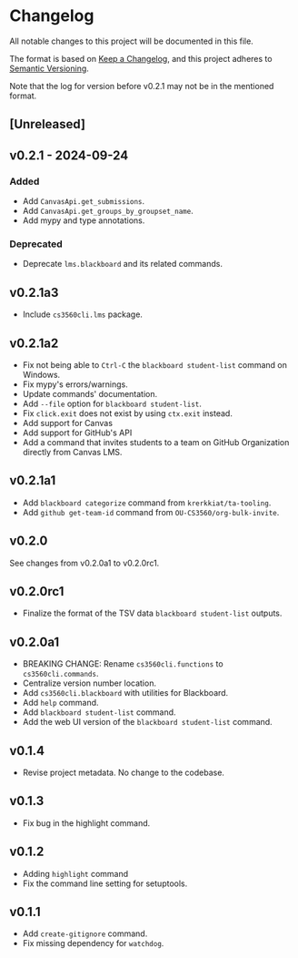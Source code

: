# Changelog

All notable changes to this project will be documented in this file.

The format is based on [Keep a Changelog](https://keepachangelog.com/en/1.1.0/),
and this project adheres to [Semantic Versioning](https://packaging.python.org/en/latest/discussions/versioning/).

Note that the log for version before v0.2.1 may not be in the mentioned format.

## [Unreleased]

## v0.2.1 - 2024-09-24

### Added

- Add `CanvasApi.get_submissions`.
- Add `CanvasApi.get_groups_by_groupset_name`.
- Add mypy and type annotations.

### Deprecated

- Deprecate `lms.blackboard` and its related commands.

## v0.2.1a3

- Include `cs3560cli.lms` package.

## v0.2.1a2

- Fix not being able to `Ctrl-C` the `blackboard student-list` command on Windows.
- Fix mypy's errors/warnings.
- Update commands' documentation.
- Add `--file` option for `blackboard student-list`.
- Fix `click.exit` does not exist by using `ctx.exit` instead.
- Add support for Canvas
- Add support for GitHub's API
- Add a command that invites students to a team on GitHub Organization directly from Canvas LMS.

## v0.2.1a1

- Add `blackboard categorize` command from `krerkkiat/ta-tooling`.
- Add `github get-team-id` command from `OU-CS3560/org-bulk-invite`.

## v0.2.0

See changes from v0.2.0a1 to v0.2.0rc1.

## v0.2.0rc1

- Finalize the format of the TSV data `blackboard student-list` outputs.

## v0.2.0a1

- BREAKING CHANGE: Rename `cs3560cli.functions` to `cs3560cli.commands`.
- Centralize version number location.
- Add `cs3560cli.blackboard` with utilities for Blackboard.
- Add `help` command.
- Add `blackboard student-list` command.
- Add the web UI version of the `blackboard student-list` command.

## v0.1.4

- Revise project metadata. No change to the codebase.

## v0.1.3

- Fix bug in the highlight command.

## v0.1.2

- Adding `highlight` command
- Fix the command line setting for setuptools.

## v0.1.1

- Add `create-gitignore` command.
- Fix missing dependency for `watchdog`.
